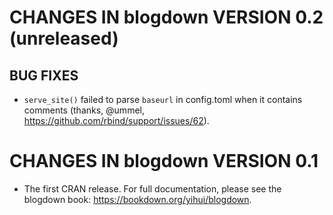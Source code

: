 # CHANGES IN blogdown VERSION 0.2 (unreleased)

## BUG FIXES

- `serve_site()` failed to parse `baseurl` in config.toml when it contains comments (thanks, @ummel, https://github.com/rbind/support/issues/62).

# CHANGES IN blogdown VERSION 0.1

- The first CRAN release. For full documentation, please see the blogdown book: https://bookdown.org/yihui/blogdown.
